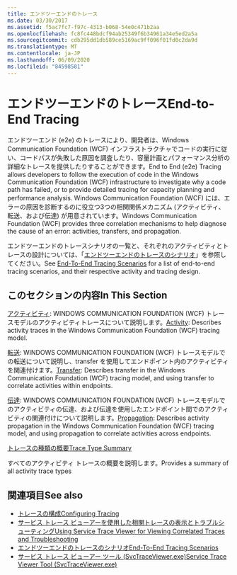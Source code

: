 ```yaml
---
title: エンドツーエンドのトレース
ms.date: 03/30/2017
ms.assetid: f5ac7fc7-f97c-4313-b068-54e0c471b2aa
ms.openlocfilehash: fc8fc448bdcf94ab25349f6b34961a34e5ed2a5a
ms.sourcegitcommit: cdb295dd1db589ce5169ac9ff096f01fd0c2da9d
ms.translationtype: MT
ms.contentlocale: ja-JP
ms.lasthandoff: 06/09/2020
ms.locfileid: "84598581"
---
```

# <a name="end-to-end-tracing"></a><span data-ttu-id="a98fe-102">エンドツーエンドのトレース</span><span class="sxs-lookup"><span data-stu-id="a98fe-102">End-to-End Tracing</span></span>
<span data-ttu-id="a98fe-103">エンドツーエンド (e2e) のトレースにより、開発者は、Windows Communication Foundation (WCF) インフラストラクチャでコードの実行に従い、コードパスが失敗した原因を調査したり、容量計画とパフォーマンス分析の詳細なトレースを提供したりすることができます。</span><span class="sxs-lookup"><span data-stu-id="a98fe-103">End to End (e2e) Tracing allows developers to follow the execution of code in the Windows Communication Foundation (WCF) infrastructure to investigate why a code path has failed, or to provide detailed tracing for capacity planning and performance analysis.</span></span> <span data-ttu-id="a98fe-104">Windows Communication Foundation (WCF) には、エラーの原因を診断するのに役立つ3つの相関関係メカニズム (アクティビティ、転送、および伝達) が用意されています。</span><span class="sxs-lookup"><span data-stu-id="a98fe-104">Windows Communication Foundation (WCF) provides three correlation mechanisms to help diagnose the cause of an error: activities, transfers, and propagation.</span></span>  
  
 <span data-ttu-id="a98fe-105">エンドツーエンドのトレースシナリオの一覧と、それぞれのアクティビティとトレースの設計については、「[エンドツーエンドのトレースのシナリオ](end-to-end-tracing-scenarios.md)」を参照してください。</span><span class="sxs-lookup"><span data-stu-id="a98fe-105">See [End-To-End Tracing Scenarios](end-to-end-tracing-scenarios.md) for a list of end-to-end tracing scenarios, and their respective activity and tracing design.</span></span>  
  
## <a name="in-this-section"></a><span data-ttu-id="a98fe-106">このセクションの内容</span><span class="sxs-lookup"><span data-stu-id="a98fe-106">In This Section</span></span>  
 <span data-ttu-id="a98fe-107">[アクティビティ](activity.md): WINDOWS COMMUNICATION FOUNDATION (WCF) トレースモデルのアクティビティトレースについて説明します。</span><span class="sxs-lookup"><span data-stu-id="a98fe-107">[Activity](activity.md):  Describes activity traces in the Windows Communication Foundation (WCF) tracing model.</span></span>  
  
 <span data-ttu-id="a98fe-108">[転送](transfer.md): WINDOWS COMMUNICATION FOUNDATION (WCF) トレースモデルでの転送について説明し、transfer を使用してエンドポイント内のアクティビティを関連付けます。</span><span class="sxs-lookup"><span data-stu-id="a98fe-108">[Transfer](transfer.md):  Describes transfer in the Windows Communication Foundation (WCF) tracing model, and using transfer to correlate activities within endpoints.</span></span>  
  
 <span data-ttu-id="a98fe-109">[伝達](propagation.md): WINDOWS COMMUNICATION FOUNDATION (WCF) トレースモデルでのアクティビティの伝達、および伝達を使用したエンドポイント間でのアクティビティの関連付けについて説明します。</span><span class="sxs-lookup"><span data-stu-id="a98fe-109">[Propagation](propagation.md):  Describes activity propagation in the Windows Communication Foundation (WCF) tracing model, and using propagation to correlate activities across endpoints.</span></span>  
  
 [<span data-ttu-id="a98fe-110">トレースの種類の概要</span><span class="sxs-lookup"><span data-stu-id="a98fe-110">Trace Type Summary</span></span>](trace-type-summary.md)  
  
 <span data-ttu-id="a98fe-111">すべてのアクティビティ トレースの概要を説明します。</span><span class="sxs-lookup"><span data-stu-id="a98fe-111">Provides a summary of all activity trace types</span></span>  
  
## <a name="see-also"></a><span data-ttu-id="a98fe-112">関連項目</span><span class="sxs-lookup"><span data-stu-id="a98fe-112">See also</span></span>

- [<span data-ttu-id="a98fe-113">トレースの構成</span><span class="sxs-lookup"><span data-stu-id="a98fe-113">Configuring Tracing</span></span>](configuring-tracing.md)
- [<span data-ttu-id="a98fe-114">サービス トレース ビューアーを使用した相関トレースの表示とトラブルシューティング</span><span class="sxs-lookup"><span data-stu-id="a98fe-114">Using Service Trace Viewer for Viewing Correlated Traces and Troubleshooting</span></span>](using-service-trace-viewer-for-viewing-correlated-traces-and-troubleshooting.md)
- [<span data-ttu-id="a98fe-115">エンドツーエンドのトレースのシナリオ</span><span class="sxs-lookup"><span data-stu-id="a98fe-115">End-To-End Tracing Scenarios</span></span>](end-to-end-tracing-scenarios.md)
- [<span data-ttu-id="a98fe-116">サービス トレース ビューアー ツール (SvcTraceViewer.exe)</span><span class="sxs-lookup"><span data-stu-id="a98fe-116">Service Trace Viewer Tool (SvcTraceViewer.exe)</span></span>](../../service-trace-viewer-tool-svctraceviewer-exe.md)
